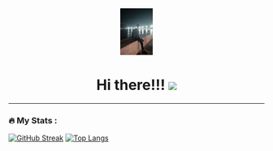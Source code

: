 <div id="Header" align="center">
  <img src="z3320863686524_20c35e462f4d1c54fe2ca59abf949cbd.jpg"/
       width="64"
       height="92">
  <h1>
    Hi there!!!
    <img src="https://media.giphy.com/media/hvRJCLFzcasrR4ia7z/giphy.gif" width="30px"/>
  </h1>
</div>

---

### :fire: My Stats :
[![GitHub Streak](http://github-readme-streak-stats.herokuapp.com?user=username=KhanhNguyen1308&theme=dark&background=000000)](https://git.io/streak-stats)
[![Top Langs](https://github-readme-stats.vercel.app/api/top-langs/?username=KhanhNguyen1308)](https://github.com/anuraghazra/github-readme-stats)
